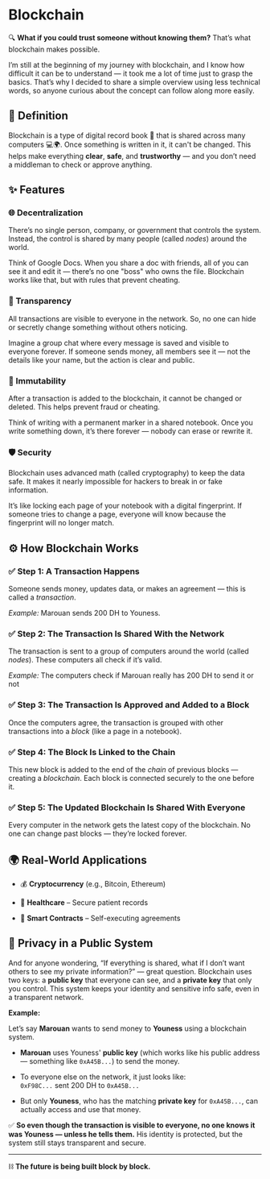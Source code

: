 # Blockchain

🔍 **What if you could trust someone without knowing them?** That’s what blockchain makes possible.

I’m still at the beginning of my journey with blockchain, and I know how difficult it can be to understand — it took me a lot of time just to grasp the basics. That’s why I decided to share a simple overview using less technical words, so anyone curious about the concept can follow along more easily.  

## 📘 Definition


Blockchain is a type of digital record book 📒 that is shared across many computers 💻🌍. Once something is written in it, it can't be changed. This helps make everything **clear**, **safe**, and **trustworthy** — and you don’t need a middleman to check or approve anything.



## ✨ Features

### 🌐 Decentralization

There’s no single person, company, or government that controls the system. Instead, the control is shared by many people (called _nodes_) around the world.

Think of Google Docs. When you share a doc with friends, all of you can see it and edit it — there’s no one "boss" who owns the file. Blockchain works like that, but with rules that prevent cheating.


### 🔎 Transparency

All transactions are visible to everyone in the network. So, no one can hide or secretly change something without others noticing.

Imagine a group chat where every message is saved and visible to everyone forever. If someone sends money, all members see it — not the details like your name, but the action is clear and public.


### 🛑 Immutability

After a transaction is added to the blockchain, it cannot be changed or deleted. This helps prevent fraud or cheating.

Think of writing with a permanent marker in a shared notebook. Once you write something down, it’s there forever — nobody can erase or rewrite it.


### 🛡️ Security

Blockchain uses advanced math (called cryptography) to keep the data safe. It makes it nearly impossible for hackers to break in or fake information.

It’s like locking each page of your notebook with a digital fingerprint. If someone tries to change a page, everyone will know because the fingerprint will no longer match.



## ⚙️ How Blockchain Works

### ✅ Step 1: A Transaction Happens

Someone sends money, updates data, or makes an agreement — this is called a _transaction_.

_Example:_ Marouan sends 200 DH to Youness.

### ✅ Step 2: The Transaction Is Shared With the Network

The transaction is sent to a group of computers around the world (called _nodes_). These computers all check if it’s valid.

_Example:_ The computers check if Marouan really has 200 DH to send it or not

### ✅ Step 3: The Transaction Is Approved and Added to a Block

Once the computers agree, the transaction is grouped with other transactions into a _block_ (like a page in a notebook).

### ✅ Step 4: The Block Is Linked to the Chain

This new block is added to the end of the _chain_ of previous blocks — creating a _blockchain_. Each block is connected securely to the one before it.

### ✅ Step 5: The Updated Blockchain Is Shared With Everyone

Every computer in the network gets the latest copy of the blockchain. No one can change past blocks — they’re locked forever.



## 🌍 Real-World Applications

- 💰 **Cryptocurrency** (e.g., Bitcoin, Ethereum)
    
- 🏥 **Healthcare** – Secure patient records
    
- 📄 **Smart Contracts** – Self-executing agreements
    


## 🔐 Privacy in a Public System

And for anyone wondering, “If everything is shared, what if I don’t want others to see my private information?” — great question. Blockchain uses two keys: a **public key** that everyone can see, and a **private key** that only you control. This system keeps your identity and sensitive info safe, even in a transparent network.

**Example:**

Let’s say **Marouan** wants to send money to **Youness** using a blockchain system.

- **Marouan** uses Youness' **public key** (which works like his public address — something like `0xA45B...`) to send the money.
    
- To everyone else on the network, it just looks like:  
    `0xF98C...` sent 200 DH to `0xA45B...`
    
- But only **Youness**, who has the matching **private key** for `0xA45B...`, can actually access and use that money.
    

✅ **So even though the transaction is visible to everyone, no one knows it was Youness — unless he tells them.** His identity is protected, but the system still stays transparent and secure.

---

⛓️ **The future is being built block by block.**
